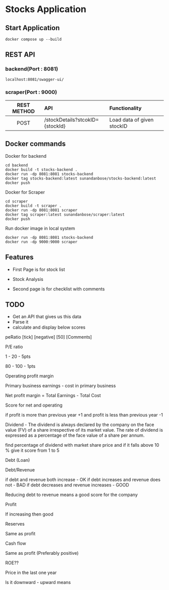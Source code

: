 # Stocks Application

## Start Application

```
docker compose up --build
```

## REST API
### backend(Port : 8081)
```
localhost:8081/swagger-ui/
```

### scraper(Port : 9000)
| REST METHOD   |      API      | Functionality |
|:----------:|:-------------|:------|
| POST |  /stockDetails?stcokID={stockId} | Load data of given stockID |



## Docker commands

Docker for backend
``` 
cd backend 
docker build -t stocks-backend . 
docker run -dp 8081:8081 stocks-backend
docker tag stocks-backend:latest sunandanbose/stocks-backend:latest
docker push
```

Docker for Scraper
``` 
cd scraper 
docker build -t scraper . 
docker run -dp 8081:8081 scraper
docker tag scraper:latest sunandanbose/scraper:latest
docker push
```


Run docker image in local system
```
docker run -dp 8081:8081 stocks-backend
docker run -dp 9000:9000 scraper
```



## Features

- First Page is for stock list

- Stock Analysis
- Second page is for checklist with comments

## TODO
- Get an API that gives us this data
- Parse it
- calculate and display below scores 

peRatio [tick] [negative] [50] [Comments]




P/E ratio

1 - 20 - 5pts

80 - 100 - 1pts


Operating profit margin

Primary business earnings - cost in primary business


Net profit margin = Total Earnings - Total Cost

Score for net and operating

if profit is more than previous year +1 and profit is less than previous year -1

Dividend - The dividend is always declared by the company on the face value (FV) of a share irrespective of its market value. The rate of dividend is expressed as a percentage of the face value of a share per annum.

find percentage of dividend with market share price and if it falls above 10 % give it score from 1 to 5

Debt (Loan)


Debt/Revenue

if debt and revenue both increase - OK
if debt increases and revenue does not - BAD
if debt decreases and revenue increases - GOOD

Reducing debt to revenue means a good score for the company 

Profit

If increasing then good

Reserves

Same as profit

Cash flow 

Same as profit (Preferably positive)

ROE??

Price in the last one year 

Is it downward - upward means 
